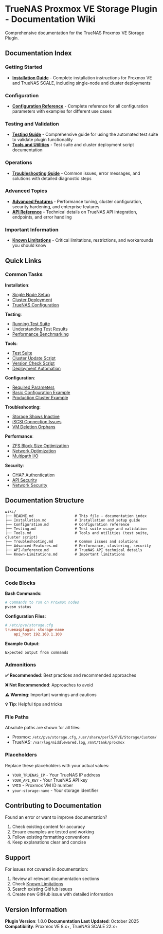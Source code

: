 # TrueNAS Proxmox VE Storage Plugin - Documentation Wiki

Comprehensive documentation for the TrueNAS Proxmox VE Storage Plugin.

## Documentation Index

### Getting Started
- **[Installation Guide](Installation.md)** - Complete installation instructions for Proxmox VE and TrueNAS SCALE, including single-node and cluster deployments

### Configuration
- **[Configuration Reference](Configuration.md)** - Complete reference for all configuration parameters with examples for different use cases

### Testing and Validation
- **[Testing Guide](Testing.md)** - Comprehensive guide for using the automated test suite to validate plugin functionality
- **[Tools and Utilities](Tools.md)** - Test suite and cluster deployment script documentation

### Operations
- **[Troubleshooting Guide](Troubleshooting.md)** - Common issues, error messages, and solutions with detailed diagnostic steps

### Advanced Topics
- **[Advanced Features](Advanced-Features.md)** - Performance tuning, cluster configuration, security hardening, and enterprise features
- **[API Reference](API-Reference.md)** - Technical details on TrueNAS API integration, endpoints, and error handling

### Important Information
- **[Known Limitations](Known-Limitations.md)** - Critical limitations, restrictions, and workarounds you should know

## Quick Links

### Common Tasks

**Installation**:
- [Single Node Setup](Installation.md#single-node-installation)
- [Cluster Deployment](Installation.md#cluster-installation)
- [TrueNAS Configuration](Installation.md#truenas-scale-setup)

**Testing**:
- [Running Test Suite](Testing.md#basic-usage)
- [Understanding Test Results](Testing.md#interpreting-results)
- [Performance Benchmarking](Testing.md#performance-benchmarking)

**Tools**:
- [Test Suite](Tools.md#test-suite)
- [Cluster Update Script](Tools.md#cluster-update-script)
- [Version Check Script](Tools.md#version-check-script)
- [Deployment Automation](Tools.md#integration-with-cicd)

**Configuration**:
- [Required Parameters](Configuration.md#required-parameters)
- [Basic Configuration Example](Configuration.md#basic-single-node-configuration)
- [Production Cluster Example](Configuration.md#production-cluster-configuration)

**Troubleshooting**:
- [Storage Shows Inactive](Troubleshooting.md#storage-shows-as-inactive)
- [iSCSI Connection Issues](Troubleshooting.md#iscsi-discovery-and-connection-issues)
- [VM Deletion Orphans](Troubleshooting.md#orphaned-volumes-after-vm-deletion)

**Performance**:
- [ZFS Block Size Optimization](Advanced-Features.md#zfs-block-size-optimization)
- [Network Optimization](Advanced-Features.md#network-optimization)
- [Multipath I/O](Advanced-Features.md#multipath-io-mpio)

**Security**:
- [CHAP Authentication](Advanced-Features.md#chap-authentication)
- [API Security](Advanced-Features.md#api-security)
- [Network Security](Advanced-Features.md#network-security)

## Documentation Structure

```
wiki/
├── README.md                   # This file - documentation index
├── Installation.md             # Installation and setup guide
├── Configuration.md            # Configuration reference
├── Testing.md                  # Test suite usage and validation
├── Tools.md                    # Tools and utilities (test suite, cluster script)
├── Troubleshooting.md          # Common issues and solutions
├── Advanced-Features.md        # Performance, clustering, security
├── API-Reference.md            # TrueNAS API technical details
└── Known-Limitations.md        # Important limitations
```

## Documentation Conventions

### Code Blocks

**Bash Commands**:
```bash
# Commands to run on Proxmox nodes
pvesm status
```

**Configuration Files**:
```ini
# /etc/pve/storage.cfg
truenasplugin: storage-name
    api_host 192.168.1.100
```

**Example Output**:
```
Expected output from commands
```

### Admonitions

**✅ Recommended**: Best practices and recommended approaches

**❌ Not Recommended**: Approaches to avoid

**⚠️ Warning**: Important warnings and cautions

**💡 Tip**: Helpful tips and tricks

### File Paths

Absolute paths are shown for all files:
- Proxmox: `/etc/pve/storage.cfg`, `/usr/share/perl5/PVE/Storage/Custom/`
- TrueNAS: `/var/log/middlewared.log`, `/mnt/tank/proxmox`

### Placeholders

Replace these placeholders with your actual values:
- `YOUR_TRUENAS_IP` - Your TrueNAS IP address
- `YOUR_API_KEY` - Your TrueNAS API key
- `VMID` - Proxmox VM ID number
- `your-storage-name` - Your storage identifier

## Contributing to Documentation

Found an error or want to improve documentation?
1. Check existing content for accuracy
2. Ensure examples are tested and working
3. Follow existing formatting conventions
4. Keep explanations clear and concise

## Support

For issues not covered in documentation:
1. Review all relevant documentation sections
2. Check [Known Limitations](Known-Limitations.md)
3. Search existing GitHub issues
4. Create new GitHub issue with detailed information

## Version Information

**Plugin Version**: 1.0.0
**Documentation Last Updated**: October 2025
**Compatibility**: Proxmox VE 8.x+, TrueNAS SCALE 22.x+
